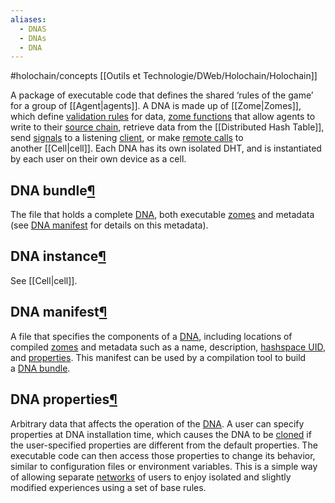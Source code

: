 ```yaml
---
aliases:
  - DNAS
  - DNAs
  - DNA
---
```

#holochain/concepts
[[Outils et Technologie/DWeb/Holochain/Holochain]]

A package of executable code that defines the shared ‘rules of the game’ for a group of [[Agent|agents]]. A DNA is made up of [[Zome|Zomes]], which define [validation rules](https://developer.holochain.org/glossary/#validation-rule) for data, [zome functions](https://developer.holochain.org/glossary/#zome-function) that allow agents to write to their [source chain](https://developer.holochain.org/glossary/#source-chain), retrieve data from the [[Distributed Hash Table]], send [signals](https://developer.holochain.org/glossary/#signal) to a listening [client](https://developer.holochain.org/glossary/#client), or make [remote calls](https://developer.holochain.org/glossary/#remote-call) to another [[Cell|cell]]. Each DNA has its own isolated DHT, and is instantiated by each user on their own device as a cell.

## DNA bundle[¶](https://developer.holochain.org/glossary/#dna-bundle "Permanent link")

The file that holds a complete [DNA](https://developer.holochain.org/glossary/#dna), both executable [zomes](https://developer.holochain.org/glossary/#zome) and metadata (see [DNA manifest](https://developer.holochain.org/glossary/#dna-manifest) for details on this metadata).

## DNA instance[¶](https://developer.holochain.org/glossary/#dna-instance "Permanent link")

See [[Cell|cell]].

## DNA manifest[¶](https://developer.holochain.org/glossary/#dna-manifest "Permanent link")

A file that specifies the components of a [DNA](https://developer.holochain.org/glossary/#dna), including locations of compiled [zomes](https://developer.holochain.org/glossary/#zome) and metadata such as a name, description, [hashspace UID](https://developer.holochain.org/glossary/#hashspace-uid), and [properties](https://developer.holochain.org/glossary/#dna-properties). This manifest can be used by a compilation tool to build a [DNA bundle](https://developer.holochain.org/glossary/#dna-bundle).

## DNA properties[¶](https://developer.holochain.org/glossary/#dna-properties "Permanent link")

Arbitrary data that affects the operation of the [DNA](https://developer.holochain.org/glossary/#dna). A user can specify properties at DNA installation time, which causes the DNA to be [cloned](https://developer.holochain.org/glossary/#clone-dna) if the user-specified properties are different from the default properties. The executable code can then access those properties to change its behavior, similar to configuration files or environment variables. This is a simple way of allowing separate [networks](https://developer.holochain.org/glossary/#network) of users to enjoy isolated and slightly modified experiences using a set of base rules.
